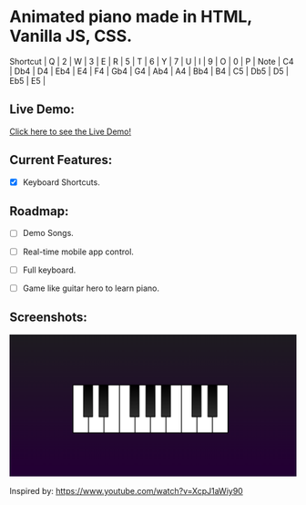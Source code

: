 # Animated piano made in HTML, Vanilla JS, CSS.

Shortcut | Q | 2 | W | 3 | E | R | 5 | T | 6 | Y | 7 | U | I | 9 | O | 0 | P |
Note | C4 | Db4 | D4 | Eb4 | E4 | F4 | Gb4 | G4 | Ab4 | A4 | Bb4 | B4 | C5 | Db5 | D5 | Eb5 | E5 |


## Live Demo:
[Click here to see the Live Demo!](https://wiledusc.github.io/piano-player-js/index.html) 


## Current Features:
- [x] Keyboard Shortcuts.


## Roadmap:
- [ ] Demo Songs.
- [ ] Real-time mobile app control.
- [ ] Full keyboard.
- [ ] Game like guitar hero to learn piano.


## Screenshots:
![image](./screenshots/screen1.png)

Inspired by:
https://www.youtube.com/watch?v=XcpJ1aWiy90